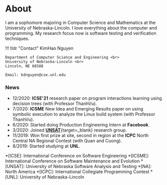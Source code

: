 # About

I am a sophomore majoring in Computer Science and Mathematics at the University of Nebraska-Lincoln. 
I love everything about the computer and programming.
My research focus now is software testing and verification techniques.

!!! tldr "Contact"
    KimHao Nguyen

    Department of Computer Science and Engineering <br>
    University of Nebraska-Lincoln <br>
    Lincoln, NE 68588

    Email: kdnguyen@cse.unl.edu


### News
- 12/2020: **ICSE'21** research paper on program interactions learning using decision trees (with Professor ThanhVu).
- 7/2020: **ICSME** New Idea and Emerging Results paper on using symbolic execution to analyze the Linux build system (with Professor ThanhVu).
- 6/2020: Started doing Production Engineering Intern at **Facebook**.
- 3/2020: Joined [**UNSAT**](https://nguyenthanhvuh.github.io/research/group/){target=_blank} research group.
- 11/2019: Won first prize at site, second in region at the **ICPC** North Central NA Regional Contest (with Quan and Cuong).
- 8/2019: Started studying at **UNL**.

*[ICSE]: International Conference on Software Engineering
*[ICSME]: International Conference on Software Maintenance and Evolution
*[UNSAT]: University of Nebraska Software Analysis and Testing
*[NA]: North America
*[ICPC]: International Collegiate Programming Contest
*[UNL]: University of Nebraska-Lincoln

